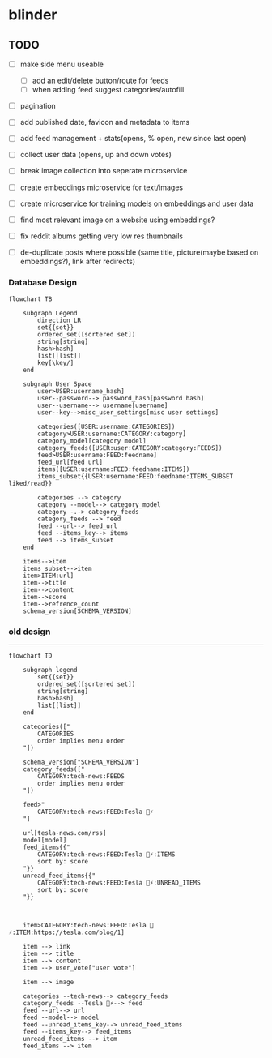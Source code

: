 # blinder



## TODO
- [ ] make side menu useable
    - [ ] add an edit/delete button/route for feeds
    - [ ] when adding feed suggest categories/autofill
- [ ] pagination
- [ ] add published date, favicon and metadata to items
- [ ] add feed management + stats(opens, % open, new since last open)
- [ ] collect user data (opens, up and down votes)
- [ ] break image collection into seperate microservice
- [ ] create embeddings microservice for text/images
- [ ] create microservice for training models on embeddings and user data
- [ ] find most relevant image on a website using embeddings?
- [ ] fix reddit albums getting very low res thumbnails
- [ ] de-duplicate posts where possible (same title, picture(maybe based on embeddings?), link after redirects)



### Database Design

```mermaid
flowchart TB

    subgraph Legend
        direction LR
        set{{set}}
        ordered_set([sortered set])
        string[string]
        hash>hash]
        list[[list]]
        key[\key/]
    end

    subgraph User Space
        user>USER:username_hash] 
        user--password--> password_hash[password hash]
        user--username--> username[username]
        user--key-->misc_user_settings[misc user settings]
        
        categories([USER:username:CATEGORIES])
        category>USER:username:CATEGORY:category]
        category_model[category model]
        category_feeds([USER:user:CATEGORY:category:FEEDS])
        feed>USER:username:FEED:feedname]
        feed_url[feed url]
        items([USER:username:FEED:feedname:ITEMS])
        items_subset{{USER:username:FEED:feedname:ITEMS_SUBSET liked/read}}

        categories --> category
        category --model--> category_model
        category -.-> category_feeds
        category_feeds --> feed
        feed --url--> feed_url
        feed --items_key--> items
        feed --> items_subset
    end

    items-->item
    items_subset-->item
    item>ITEM:url]
    item-->title
    item-->content
    item-->score
    item-->refrence_count
    schema_version[SCHEMA_VERSION]

```


### old design
---
```mermaid
flowchart TD

    subgraph legend
        set{{set}}
        ordered_set([sortered set])
        string[string]
        hash>hash]
        list[[list]]
    end

    categories(["
        CATEGORIES
        order implies menu order
    "])
    
    schema_version["SCHEMA_VERSION"]
    category_feeds(["
        CATEGORY:tech-news:FEEDS
        order implies menu order
    "])

    feed>"
        CATEGORY:tech-news:FEED:Tesla 🚗⚡
    "]

    url[tesla-news.com/rss]
    model[model]
    feed_items{{"
        CATEGORY:tech-news:FEED:Tesla 🚗⚡:ITEMS
        sort by: score
    "}}
    unread_feed_items{{"
        CATEGORY:tech-news:FEED:Tesla 🚗⚡:UNREAD_ITEMS
        sort by: score
    "}}

    

    item>CATEGORY:tech-news:FEED:Tesla 🚗⚡:ITEM:https://tesla.com/blog/1]

    item --> link
    item --> title
    item --> content
    item --> user_vote["user vote"]
    
    item --> image

    categories --tech-news--> category_feeds
    category_feeds --Tesla 🚗⚡--> feed
    feed --url--> url
    feed --model--> model
    feed --unread_items_key--> unread_feed_items
    feed --items_key--> feed_items
    unread_feed_items --> item
    feed_items --> item

```
